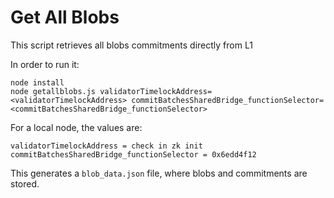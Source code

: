 # Get All Blobs

This script retrieves all blobs commitments directly from L1

In order to run it:

```
node install
node getallblobs.js validatorTimelockAddress=<validatorTimelockAddress> commitBatchesSharedBridge_functionSelector=<commitBatchesSharedBridge_functionSelector>
```

For a local node, the values are:

```
validatorTimelockAddress = check in zk init
commitBatchesSharedBridge_functionSelector = 0x6edd4f12
```

This generates a `blob_data.json` file, where blobs and commitments are stored.
